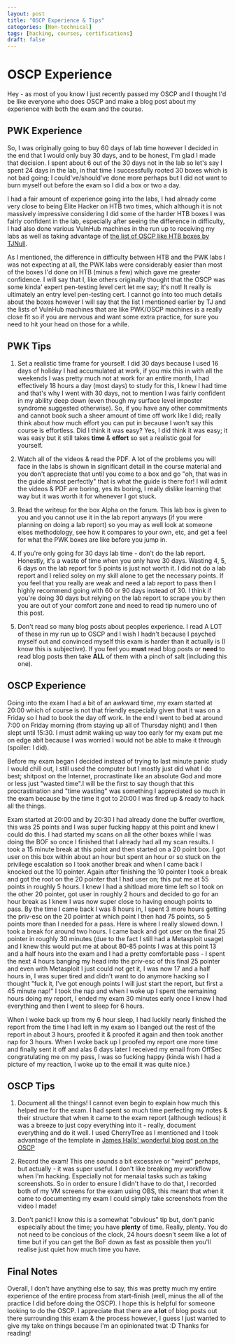 ```yaml
---
layout: post
title: "OSCP Experience & Tips"
categories: [Non-technical]
tags: [hacking, courses, certifications]
draft: false
---
```


# OSCP Experience

Hey - as most of you know I just recently passed my OSCP and I thought I'd be like everyone who does OSCP and make a blog post about my experience with both the exam and the course.

## PWK Experience

So, I was originally going to buy 60 days of lab time however I decided in the end that I would only buy 30 days, and to be honest, I'm glad I made that decision. I spent about 6 out of the 30 days not in the lab so let's say I spent 24 days in the lab, in that time I successfully rooted 30 boxes which is not bad going; I could've/should've done more perhaps but I did not want to burn myself out before the exam so I did a box or two a day.

I had a fair amount of experience going into the labs, I had already come very close to being Elite Hacker on HTB two times, which although it is not massively impressive considering I did some of the harder HTB boxes I was fairly confident in the lab, especially after seeing the difference in difficulty, I had also done various VulnHub machines in the run up to receiving my labs as well as taking advantage of [the list of OSCP like HTB boxes by TJNull](https://www.reddit.com/r/oscp/comments/alf4nf/oscp_like_boxes_on_hack_the_box_credit_tj_null_on/).

As I mentioned, the difference in difficulty between HTB and the PWK labs I was not expecting at all, the PWK labs were considerably easier than most of the boxes I'd done on HTB (minus a few) which gave me greater confidence. I will say that I, like others originally thought that the OSCP was some kinda' expert pen-testing level cert let me say; it's not! It really is ultimately an entry level pen-testing cert. I cannot go into too much details about the boxes however I will say that the list I mentioned earlier by TJ and the lists of VulnHub machines that are like PWK/OSCP machines is a really close fit so if you are nervous and want some extra practice, for sure you need to hit your head on those for a while.

## PWK Tips

1) Set a realistic time frame for yourself.
    I did 30 days because I used 16 days of holiday I had accumulated at work, if you mix this in with all the weekends I was pretty much not at work for an entire month, I had effectively 18 hours a day (most days) to study for this, I knew I had time and that's why I went with 30 days, not to mention I was fairly confident in my ability deep down (even though my surface level imposter syndrome suggested otherwise). So, if you have any other commitments and cannot book such a sheer amount of time off work like I did; really think about how much effort you can put in because I won't say this course is effortless. Did I think it was easy? Yes, I did think it was easy; it was easy but it still takes **time** & **effort** so set a realistic goal for yourself.

2) Watch all of the videos & read the PDF.
    A lot of the problems you will face in the labs is shown in significant detail in the course material and you don't appreciate that until you come to a box and go "oh, that was in the guide almost perfectly" that is what the guide is there for! I will admit the videos & PDF are boring, yes its boring, I really dislike learning that way but it was worth it for whenever I got stuck.

3) Read the writeup for the box Alpha on the forum.
    This lab box is given to you and you cannot use it in the lab report anyways (if you were planning on doing a lab report) so you may as well look at someone elses methodology, see how it compares to your own, etc, and get a feel for what the PWK boxes are like before you jump in.

4) If you're only going for 30 days lab time - don't do the lab report.
    Honestly, it's a waste of time when you only have 30 days. Wasting 4, 5, 6 days on the lab report for 5 points is just not worth it. I did not do a lab report and I relied soley on my skill alone to get the necessary points. If you feel that you really are weak and need a lab report to pass then I highly recommend going with 60 or 90 days instead of 30. I think if you're doing 30 days but relying on the lab report to scrape you by then you are out of your comfort zone and need to read tip numero uno of this post.

5) Don't read so many blog posts about peoples experience.
    I read A LOT of these in my run up to OSCP and I wish I hadn't because I psyched myself out and convinced myself this exam is harder than it actually is (I know this is subjective). If you feel you **must** read blog posts or **need** to read blog posts then take **ALL** of them with a pinch of salt (including this one).

## OSCP Experience

Going into the exam I had a bit of an awkward time, my exam started at 20:00 which of course is not that friendly especially given that it was on a Friday so I had to book the day off work. In the end I went to bed at around 7:00 on Friday morning (from staying up all of Thursday night) and I then slept until 15:30. I must admit waking up way too early for my exam put me on edge abit because I was worried I would not be able to make it through (spoiler: I did).

Before my exam began I decided instead of trying to last minute panic study I would chill out, I still used the computer but I mostly just did what I do best; shitpost on the Internet, procrastinate like an absolute God and more or less just "wasted time".I will be the first to say though that this procrastination and "time wasting" was something I appreciated so much in the exam because by the time it got to 20:00 I was fired up & ready to hack all the things.

Exam started at 20:00 and by 20:30 I had already done the buffer overflow, this was 25 points and I was super fucking happy at this point and knew I could do this. I had started my scans on all the other boxes while I was doing the BOF so once I finished that I already had all my scan results. I took a 15 minute break at this point and then started on a 20 point box. I got user on this box within about an hour but spent an hour or so stuck on the privilege escalation so I took another break and when I came back I knocked out the 10 pointer. Again after finishing the 10 pointer I took a break and got the root on the 20 pointer that I had user on; this put me at 55 points in roughly 5 hours. I knew I had a shitload more time left so I took on the other 20 pointer, got user in roughly 2 hours and decided to go for an hour break as I knew I was now super close to having enough points to pass. By the time I came back I was 8 hours in, I spent 3 more hours getting the priv-esc on the 20 pointer at which point I then had 75 points, so 5 points more than I needed for a pass. Here is where I really slowed down. I took a break for around two hours. I came back and got user on the final 25 pointer in roughly 30 minutes (due to the fact I still had a Metasploit usage) and I knew this would put me at about 80-85 points I was at this point 13 and a half hours into the exam and I had a pretty comfortable pass - I spent the next 4 hours banging my head into the priv-esc of this final 25 pointer and even with Metasploit I just could not get it, I was now 17 and a half hours in, I was super tired and didn't want to do anymore hacking so I thought "fuck it, I've got enough points I will just start the report, but first a 45 minute nap!" I took the nap and when I woke up I spent the remaining hours doing my report, I ended my exam 30 minutes early once I knew I had everything and then I went to sleep for 6 hours.

When I woke back up from my 6 hour sleep, I had luckily nearly finished the report from the time I had left in my exam so I banged out the rest of the report in about 3 hours, proofed it & proofed it again and then took another nap for 3 hours. When I woke back up I proofed my report one more time and finally sent it off and alas 6 days later I received my email from OffSec congratulating me on my pass, I was so fucking happy (kinda wish I had a picture of my reaction, I woke up to the email it was quite nice.)

## OSCP Tips

1) Document all the things!
    I cannot even begin to explain how much this helped me for the exam. I had spent so much time perfecting my notes & their structure that when it came to the exam report (although tedious) it was a breeze to just copy everything into it - really, document everything and do it well. I used CherryTree as I mentioned and I took advantage of the template in [James Halls' wonderful blog post on the OSCP](https://411hall.github.io/OSCP-Preparation/)

2) Record the exam!
    This one sounds a bit excessive or "weird" perhaps, but actually - it was super useful. I don't like breaking my workflow when I'm hacking. Especially not for menaial tasks such as taking screenshots. So in order to ensure I didn't have to do that, I recorded both of my VM screens for the exam using OBS, this meant that when it came to documenting my exam I could simply take screenshots from the video I made!

3) Don't panic!
    I know this is a somewhat "obvious" tip but, don't panic especially about the time; you have **plenty** of time. Really, plenty. You do not need to be concious of the clock, 24 hours doesn't seem like a lot of time but if you can get the BoF down as fast as possible then you'll realise just quiet how much time you have.

## Final Notes

Overall, I don't have anything else to say, this was pretty much my entire experience of the entire process from start-finish (well, minus the all of the practice I did before doing the OSCP). I hope this is helpful for someone looking to do the OSCP. I appreciate that there are **a lot** of blog posts out there surrounding this exam & the process however, I guess I just wanted to give my take on things because I'm an opinionated twat :D Thanks for reading! 